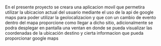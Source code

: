 En el presente proyecto se creara una aplicacion movil que permetira utilizar la ubicacion actual del usuario mediante el uso de la
api de google maps para poder utilizar la geolocalizacion y que con un cambio de evento dentro del mapa proporcione como llegar a dicho
sitio, adicionalmente se podra desplegar en pantalla una ventan en donde se pueda visualizar las coordenadas de la ubicación destino y
cierta informacion que pueda proporcionar google maps
